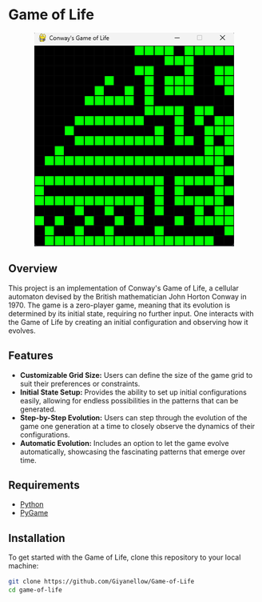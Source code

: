 # Game of Life

<p align="center">
  <img src="image.png" alt="alt text">
</p>

## Overview

This project is an implementation of Conway's Game of Life, a cellular automaton devised by the British mathematician John Horton Conway in 1970. The game is a zero-player game, meaning that its evolution is determined by its initial state, requiring no further input. One interacts with the Game of Life by creating an initial configuration and observing how it evolves.

## Features

- **Customizable Grid Size:** Users can define the size of the game grid to suit their preferences or constraints.
- **Initial State Setup:** Provides the ability to set up initial configurations easily, allowing for endless possibilities in the patterns that can be generated.
- **Step-by-Step Evolution:** Users can step through the evolution of the game one generation at a time to closely observe the dynamics of their configurations.
- **Automatic Evolution:** Includes an option to let the game evolve automatically, showcasing the fascinating patterns that emerge over time.

## Requirements

- [Python](https://www.python.org)
- [PyGame](https://www.pygame.org/docs/)

## Installation

To get started with the Game of Life, clone this repository to your local machine:

```bash
git clone https://github.com/Giyanellow/Game-of-Life
cd game-of-life
```
